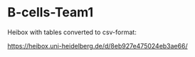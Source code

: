 # B-cells-Team1

Heibox with tables converted to csv-format: 

https://heibox.uni-heidelberg.de/d/8eb927e475024eb3ae66/


